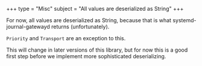 +++
type = "Misc"
subject = "All values are deserialized as String"
+++

For now, all values are deserialized as String, because that is what
systemd-journal-gatewayd returns (unfortunately).

`Priority` and `Transport` are an exception to this.

This will change in later versions of this library, but for now this is a good
first step before we implement more sophisticated deserializing.

